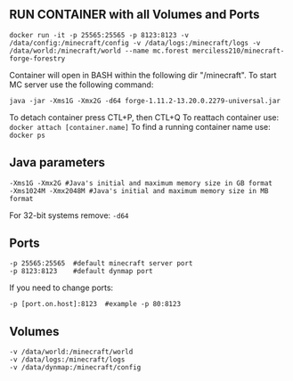 ## RUN CONTAINER with all Volumes and Ports 
```
docker run -it -p 25565:25565 -p 8123:8123 -v /data/config:/minecraft/config -v /data/logs:/minecraft/logs -v /data/world:/minecraft/world --name mc.forest merciless210/minecraft-forge-forestry
```
Container will open in BASH within the following dir "/minecraft". To start MC server use the following command:
```
java -jar -Xms1G -Xmx2G -d64 forge-1.11.2-13.20.0.2279-universal.jar
```

To detach container press CTL+P, then CTL+Q
To reattach container use: ```docker attach [container.name]``` 
To find a running container name use: ```docker ps```

## Java parameters
```
-Xms1G -Xmx2G #Java's initial and maximum memory size in GB format
-Xms1024M -Xmx2048M #Java's initial and maximum memory size in MB format
```

For 32-bit systems remove:
```-d64```

## Ports
```
-p 25565:25565  #default minecraft server port
-p 8123:8123    #default dynmap port
```
If you need to change ports:
```
-p [port.on.host]:8123  #example -p 80:8123 
```

## Volumes
```
-v /data/world:/minecraft/world
-v /data/logs:/minecraft/logs
-v /data/dynmap:/minecraft/config
```
